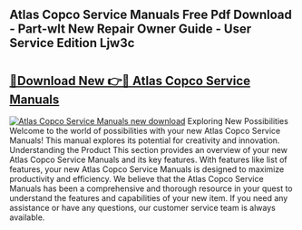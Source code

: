 ## Atlas Copco Service Manuals Free Pdf Download - Part-wIt New Repair Owner Guide - User Service Edition Ljw3c

# <h2><a href="http://bc53003.oget.top/?id=Atlas+Copco+Service+Manuals">🔗Download New 👉🔴 Atlas Copco Service Manuals</a></h2>

[![Atlas Copco Service Manuals new download](https://i.imgur.com/5g1atiW.png)](http://bc53003.oget.top/?id=Atlas+Copco+Service+Manuals)
Exploring New Possibilities Welcome to the world of possibilities with your new Atlas Copco Service Manuals! This manual explores its potential for creativity and innovation. Understanding the Product This section provides an overview of your new Atlas Copco Service Manuals and its key features. With features like list of features, your new Atlas Copco Service Manuals is designed to maximize productivity and efficiency. We believe that the Atlas Copco Service Manuals has been a comprehensive and thorough resource in your quest to understand the features and capabilities of your new item. If you need any assistance or have any questions, our customer service team is always available.
